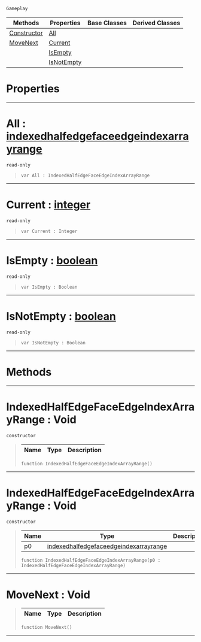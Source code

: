  `Gameplay`

|Methods|Properties|Base Classes|Derived Classes|
|---|---|---|---|
|[ Constructor](https://plasmaengine.github.io/PlasmaDocs/Plasma1/C++/code_reference/class_reference/indexedhalfedgefaceedgeindexarrayrange.md#indexedhalfedgefaceedgei)|[ All](https://plasmaengine.github.io/PlasmaDocs/Plasma1/C++/code_reference/class_reference/indexedhalfedgefaceedgeindexarrayrange.md#all-plasma-engine-document)| | |
|[ MoveNext](https://plasmaengine.github.io/PlasmaDocs/Plasma1/C++/code_reference/class_reference/indexedhalfedgefaceedgeindexarrayrange.md#movenext-void)|[ Current](https://plasmaengine.github.io/PlasmaDocs/Plasma1/C++/code_reference/class_reference/indexedhalfedgefaceedgeindexarrayrange.md#current-plasma-engine-docu)| | |
| |[ IsEmpty](https://plasmaengine.github.io/PlasmaDocs/Plasma1/C++/code_reference/class_reference/indexedhalfedgefaceedgeindexarrayrange.md#isempty-plasma-engine-docu)| | |
| |[ IsNotEmpty](https://plasmaengine.github.io/PlasmaDocs/Plasma1/C++/code_reference/class_reference/indexedhalfedgefaceedgeindexarrayrange.md#isnotempty-plasma-engine-d)| | |


 #  Properties


---  
 #  All : [indexedhalfedgefaceedgeindexarrayrange](https://plasmaengine.github.io/PlasmaDocs/Plasma1/C++/code_reference/class_reference/indexedhalfedgefaceedgeindexarrayrange.md)

 `read-only`

> 
> ``` lang=cpp, name=Lightning
> var All : IndexedHalfEdgeFaceEdgeIndexArrayRange


---  
 #  Current : [integer](https://plasmaengine.github.io/PlasmaDocs/Plasma1/C++/code_reference/lightning_base_types/integer.md)

 `read-only`

> 
> ``` lang=cpp, name=Lightning
> var Current : Integer


---  
 #  IsEmpty : [boolean](https://plasmaengine.github.io/PlasmaDocs/Plasma1/C++/code_reference/lightning_base_types/boolean.md)

 `read-only`

> 
> ``` lang=cpp, name=Lightning
> var IsEmpty : Boolean


---  
 #  IsNotEmpty : [boolean](https://plasmaengine.github.io/PlasmaDocs/Plasma1/C++/code_reference/lightning_base_types/boolean.md)

 `read-only`

> 
> ``` lang=cpp, name=Lightning
> var IsNotEmpty : Boolean


---  
 #  Methods


---  
 #  IndexedHalfEdgeFaceEdgeIndexArrayRange : Void

 `constructor`

> 
> |Name|Type|Description|
> |---|---|---|
> ``` lang=cpp, name=Lightning
> function IndexedHalfEdgeFaceEdgeIndexArrayRange()
> ``` 


---  
 #  IndexedHalfEdgeFaceEdgeIndexArrayRange : Void

 `constructor`

> 
> |Name|Type|Description|
> |---|---|---|
> |p0|[indexedhalfedgefaceedgeindexarrayrange](https://plasmaengine.github.io/PlasmaDocs/Plasma1/C++/code_reference/class_reference/indexedhalfedgefaceedgeindexarrayrange.md)| |
> ``` lang=cpp, name=Lightning
> function IndexedHalfEdgeFaceEdgeIndexArrayRange(p0 : IndexedHalfEdgeFaceEdgeIndexArrayRange)
> ``` 


---  
 #  MoveNext : Void

> 
> |Name|Type|Description|
> |---|---|---|
> ``` lang=cpp, name=Lightning
> function MoveNext()
> ``` 


---  
 

 
